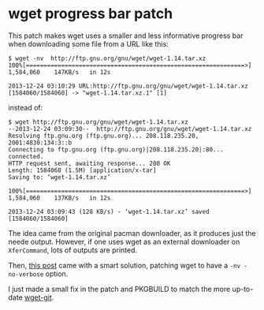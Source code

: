 wget progress bar patch
===

This patch makes wget uses a smaller and less informative progress bar when downloading some file from a URL like this:
```
$ wget -nv  http://ftp.gnu.org/gnu/wget/wget-1.14.tar.xz
100%[==============================================================>] 1,584,060    147KB/s   in 12s    

2013-12-24 03:10:29 URL:http://ftp.gnu.org/gnu/wget/wget-1.14.tar.xz [1584060/1584060] -> "wget-1.14.tar.xz.1" [1]
```
instead of:
```
$ wget http://ftp.gnu.org/gnu/wget/wget-1.14.tar.xz
--2013-12-24 03:09:30--  http://ftp.gnu.org/gnu/wget/wget-1.14.tar.xz
Resolving ftp.gnu.org (ftp.gnu.org)... 208.118.235.20, 2001:4830:134:3::b
Connecting to ftp.gnu.org (ftp.gnu.org)|208.118.235.20|:80... connected.
HTTP request sent, awaiting response... 200 OK
Length: 1584060 (1.5M) [application/x-tar]
Saving to: ‘wget-1.14.tar.xz’

100%[==============================================================>] 1,584,060    137KB/s   in 12s    

2013-12-24 03:09:43 (128 KB/s) - ‘wget-1.14.tar.xz’ saved [1584060/1584060]

```


The idea came from the original pacman downloader, as it produces just the neede output. However, if one uses wget as an external downloader on ```XferCommand```, lots of outputs are printed.

Then, [this post](http://mytechrants.wordpress.com/2009/11/26/wget-add-progressbar-nv/) came with a smart solution, patching wget to have a ```-nv -no-verbose``` option.

I just made a small fix in the patch and PKGBUILD to match the more up-to-date [wget-git](https://aur.archlinux.org/packages/wget-git/).

